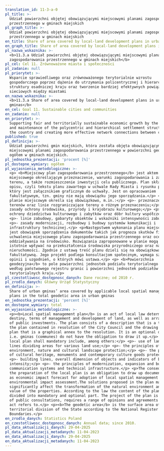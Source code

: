 ```yaml
---
translation_id: 11-3-a-0
pl_title: >-
  Udział powierzchni objętej obowiązującymi miejscowymi planami zagospodarowania
  przestrzennego w gminach miejskich
pl_graph_title: >-
  Udział powierzchni objętej obowiązującymi miejscowymi planami zagospodarowania
  przestrzennego w gminach miejskich
en_title: Share of area covered by local-land development plans in urban gminas
en_graph_title: Share of area covered by local-land development plans in urban gminas
pl_nazwa_wskaznika: >-
  <b>11.3.a Udział powierzchni objętej obowiązującymi miejscowymi planami
  zagospodarowania przestrzennego w gminach miejskich</b>
pl_cel: Cel 11. Zrównoważone miasta i społeczności
pl_zadanie: null
pl_priorytet: >-
  Wsparcie sprawiedliwego oraz zrównoważonego terytorialnie wzrostu
  gospodarczego poprzez dążenie do utrzymania policentrycznej i hierarchicznej
  struktury osadniczej kraju oraz tworzenie bardziej efektywnych powiązań
  sieciowych między miastami
en_nazwa_wskaznika: >-
  <b>11.3.a Share of area covered by local-land development plans in urban
  gminas</b>
en_cel: Goal 11. Sustainable cities and communities
en_zadanie: null
en_priorytet: >-
  Supporting fair and territorially sustainable economic growth by the pursuit
  and maintenance of the polycentric and hierarchical settlement structure of
  the country and creating more effective network connections between cities
published: true
pl_definicja: >-
  Udział powierzchni gmin miejskich, która została objęta obowiązującymi
  miejscowymi planami zagospodarowania przestrzennego w powierzchni geodezyjnej
  ogółem w gminach miejskich.
pl_jednostka_prezentacji: 'procent [%]'
pl_dostepne_wymiary: ogółem
pl_wyjasnienia_metodologiczne: >-
  <p> <b>Miejscowy plan zagospodarowania przestrzennego</b> jest aktem prawa
  miejscowego określającym przeznaczenie, warunki zagospodarowania i zabudowy
  terenu, a także rozmieszczenie inwestycji celu publicznego. Plan składa się z
  opisu, czyli tekstu planu zawartego w uchwale Rady Miasta i rysunku planu,
  który jest załącznikiem graficznym do uchwały. Jest on opracowaniem
  fakultatywnym, tzn. gminy nie mają obowiązku jego sporządzania.</p> <p>W
  planie miejscowym określa się obowiązkowo, m.in.:</p> <p>- przeznaczenie
  terenów oraz linie rozgraniczające tereny o różnym przeznaczeniu;</p> <p>-
  zasady ochrony środowiska, przyrody i krajobrazu kulturowego;</p> <p>- zasady
  ochrony dziedzictwa kulturowego i zabytków oraz dóbr kultury współczesnej;</p>
  <p>- linie zabudowy, gabaryty obiektów i wskaźniki intensywności zabudowy;</p>
  <p>- zasady modernizacji, rozbudowy i budowy systemów komunikacji i
  infrastruktury technicznej.</p> <p>Następstwem wykonania planu miejscowego
  jest obowiązek sporządzenia dokumentów takich jak prognoza skutków finansowych
  uchwalenia miejscowego planu zagospodarowania przestrzennego oraz ocena
  oddziaływania na środowisko. Rozwiązania zaproponowane w planie mogą bowiem
  istotnie wpływać na przekształcenia środowiska przyrodniczego oraz na wartość
  nieruchomości. Zgodnie z ustawą treść planu dzieli się na obowiązkową i
  fakultatywną. Jego projekt podlega konsultacjom społecznym, wymaga szeregu
  opinii i uzgodnień, o których mówi ustawa.</p> <p> <b>Powierzchnia
  geodezyjna</b> to pole powierzchni jednostek podziału terytorialnego państwa
  według państwowego rejestru granic i powierzchni jednostek podziałów
  terytorialnych kraju.</p>
pl_czestotliwosc_dostępnosc_danych: Dane roczne; od 2010 r.
pl_zrodlo_danych: Główny Urząd Statystyczny
en_definicja: >-
  Share of urban gminas’ area covered by applicable local spatial management
  plans in the total geodetic area in urban gminas
en_jednostka_prezentacji: 'percent [%]'
en_dostepne_wymiary: total
en_wyjasnienia_metodologiczne: >-
  <p><b>Local spatial management plan</b> is an act of local law determining
  destiny, terms of management and development of land, as well as arrangement
  of public investments. The plan consists of a description that is a text of
  the plan contained in resolution of the City Council and the drawing of the
  plan that is a graphical annex to the resolution. It is an optional document,
  i.e. gminas (communes) do not have the obligation to draw it up.</p> <p>The
  local plan shall mandatory include, among others:</p> <p>- use of land and the
  lines dividing areas for various land use;</p> <p>- the principles of
  environment, nature and cultural landscape protection;</p> <p>- the principles
  of cultural heritage, monuments and contemporary culture goods protection;</p>
  <p>- building lines, overall dimension of objects and indicators of build-up
  intensity;</p> <p>- the principles of modernization, expansion and building of
  communication systems and technical infrastructure.</p> <p>The consequence of
  the preparation of the local plan is an obligation to draw up documents such
  as economic impact forecast for adoption of local spatial management plan and
  environmental impact assessment.The solutions proposed in the plan may in fact
  significantly affect the transformation of the natural environment and the
  value of the properties. According to the law the content of the plan is
  divided into mandatory and optional part. The project of the plan is a subject
  of public consultations, requires a range of opinions and agreements to which
  act refers to.</p> <p><b>The geodetic area</b> is the surface area of units of
  territorial division of the State according to the National Register of
  Boundaries.</p>
en_zrodlo_danych: Statistics Poland
en_czestotliwosc_dostępnosc_danych: Annual data; since 2010.
pl_data_aktualizacji_danych: 29-04-2025
pl_data_aktualizacji_metadanych: 11-04-2023
en_data_aktualizacji_danych: 29-04-2025
en_data_aktualizacji_metadanych: 11-04-2023
---
```

